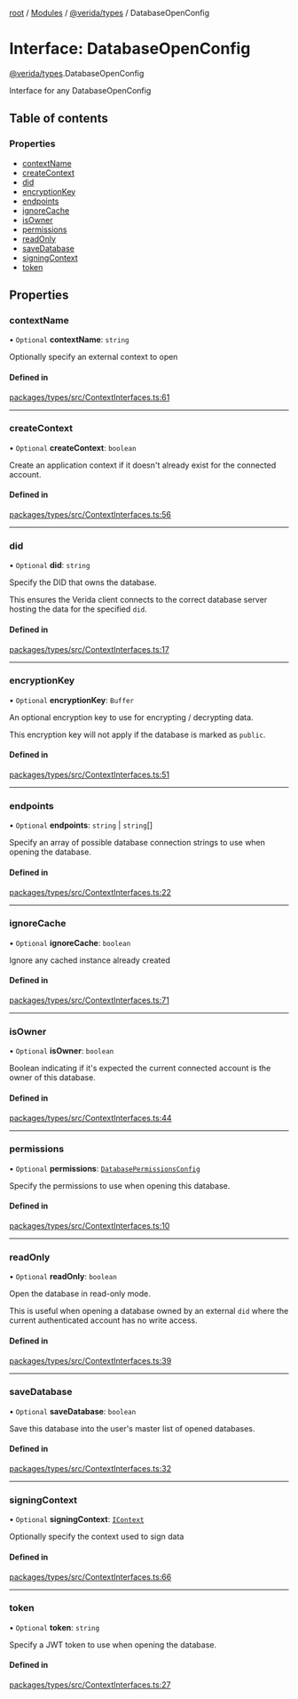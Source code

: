 [root](../README.md) / [Modules](../modules.md) / [@verida/types](../modules/verida_types.md) / DatabaseOpenConfig

# Interface: DatabaseOpenConfig

[@verida/types](../modules/verida_types.md).DatabaseOpenConfig

Interface for any DatabaseOpenConfig

## Table of contents

### Properties

- [contextName](verida_types.DatabaseOpenConfig.md#contextname)
- [createContext](verida_types.DatabaseOpenConfig.md#createcontext)
- [did](verida_types.DatabaseOpenConfig.md#did)
- [encryptionKey](verida_types.DatabaseOpenConfig.md#encryptionkey)
- [endpoints](verida_types.DatabaseOpenConfig.md#endpoints)
- [ignoreCache](verida_types.DatabaseOpenConfig.md#ignorecache)
- [isOwner](verida_types.DatabaseOpenConfig.md#isowner)
- [permissions](verida_types.DatabaseOpenConfig.md#permissions)
- [readOnly](verida_types.DatabaseOpenConfig.md#readonly)
- [saveDatabase](verida_types.DatabaseOpenConfig.md#savedatabase)
- [signingContext](verida_types.DatabaseOpenConfig.md#signingcontext)
- [token](verida_types.DatabaseOpenConfig.md#token)

## Properties

### contextName

• `Optional` **contextName**: `string`

Optionally specify an external context to open

#### Defined in

[packages/types/src/ContextInterfaces.ts:61](https://github.com/verida/verida-js/blob/032961c/packages/types/src/ContextInterfaces.ts#L61)

___

### createContext

• `Optional` **createContext**: `boolean`

Create an application context if it doesn't already exist for the connected account.

#### Defined in

[packages/types/src/ContextInterfaces.ts:56](https://github.com/verida/verida-js/blob/032961c/packages/types/src/ContextInterfaces.ts#L56)

___

### did

• `Optional` **did**: `string`

Specify the DID that owns the database.

This ensures the Verida client connects to the correct database server hosting the data for the specified `did`.

#### Defined in

[packages/types/src/ContextInterfaces.ts:17](https://github.com/verida/verida-js/blob/032961c/packages/types/src/ContextInterfaces.ts#L17)

___

### encryptionKey

• `Optional` **encryptionKey**: `Buffer`

An optional encryption key to use for encrypting / decrypting data.

This encryption key will not apply if the database is marked as `public`.

#### Defined in

[packages/types/src/ContextInterfaces.ts:51](https://github.com/verida/verida-js/blob/032961c/packages/types/src/ContextInterfaces.ts#L51)

___

### endpoints

• `Optional` **endpoints**: `string` \| `string`[]

Specify an array of possible database connection strings to use when opening the database.

#### Defined in

[packages/types/src/ContextInterfaces.ts:22](https://github.com/verida/verida-js/blob/032961c/packages/types/src/ContextInterfaces.ts#L22)

___

### ignoreCache

• `Optional` **ignoreCache**: `boolean`

Ignore any cached instance already created

#### Defined in

[packages/types/src/ContextInterfaces.ts:71](https://github.com/verida/verida-js/blob/032961c/packages/types/src/ContextInterfaces.ts#L71)

___

### isOwner

• `Optional` **isOwner**: `boolean`

Boolean indicating if it's expected the current connected account is the owner of this database.

#### Defined in

[packages/types/src/ContextInterfaces.ts:44](https://github.com/verida/verida-js/blob/032961c/packages/types/src/ContextInterfaces.ts#L44)

___

### permissions

• `Optional` **permissions**: [`DatabasePermissionsConfig`](verida_types.DatabasePermissionsConfig.md)

Specify the permissions to use when opening this database.

#### Defined in

[packages/types/src/ContextInterfaces.ts:10](https://github.com/verida/verida-js/blob/032961c/packages/types/src/ContextInterfaces.ts#L10)

___

### readOnly

• `Optional` **readOnly**: `boolean`

Open the database in read-only mode.

This is useful when opening a database owned by an external `did` where the current authenticated account has no write access.

#### Defined in

[packages/types/src/ContextInterfaces.ts:39](https://github.com/verida/verida-js/blob/032961c/packages/types/src/ContextInterfaces.ts#L39)

___

### saveDatabase

• `Optional` **saveDatabase**: `boolean`

Save this database into the user's master list of opened databases.

#### Defined in

[packages/types/src/ContextInterfaces.ts:32](https://github.com/verida/verida-js/blob/032961c/packages/types/src/ContextInterfaces.ts#L32)

___

### signingContext

• `Optional` **signingContext**: [`IContext`](verida_types.IContext.md)

Optionally specify the context used to sign data

#### Defined in

[packages/types/src/ContextInterfaces.ts:66](https://github.com/verida/verida-js/blob/032961c/packages/types/src/ContextInterfaces.ts#L66)

___

### token

• `Optional` **token**: `string`

Specify a JWT token to use when opening the database.

#### Defined in

[packages/types/src/ContextInterfaces.ts:27](https://github.com/verida/verida-js/blob/032961c/packages/types/src/ContextInterfaces.ts#L27)

